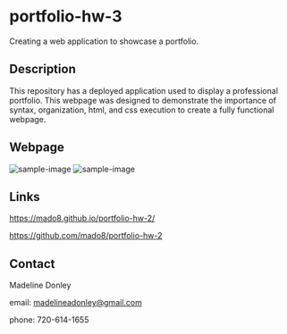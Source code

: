 # portfolio-hw-3

Creating a web application to showcase a portfolio.

## Description 
This repository has a deployed application used to display a professional portfolio. This webpage was designed to demonstrate the importance of syntax, organization, html, and css execution to create a fully functional webpage.

## Webpage 

![sample-image](https://user-images.githubusercontent.com/88465484/132628193-73c0928e-2ba8-4f9e-8c93-aff766165432.png)
![sample-image](https://user-images.githubusercontent.com/88465484/132628271-f20271cb-de50-4f0a-b2d8-11bf2d231881.png)

## Links

https://mado8.github.io/portfolio-hw-2/

https://github.com/mado8/portfolio-hw-2

## Contact

Madeline Donley 

email: madelineadonley@gmail.com

phone: 720-614-1655


